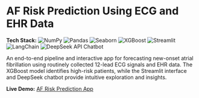 # AF Risk Prediction Using ECG and EHR Data

**Tech Stack:** ![NumPy](https://img.shields.io/badge/NumPy-013243?logo=numpy&logoColor=white) ![Pandas](https://img.shields.io/badge/Pandas-150458?logo=pandas&logoColor=white) ![Seaborn](https://img.shields.io/badge/Seaborn-377EB8?logo=seaborn&logoColor=white) ![XGBoost](https://img.shields.io/badge/XGBoost-F68712?logo=xgboost&logoColor=white) ![Streamlit](https://img.shields.io/badge/Streamlit-FF4E30?logo=streamlit&logoColor=white) ![LangChain](https://img.shields.io/badge/LangChain-2A87C9?logo=langchain&logoColor=white) ![DeepSeek API Chatbot](https://img.shields.io/badge/DeepSeek_API_Chatbot-0055FF?logo=chatbot&logoColor=white)

An end-to-end pipeline and interactive app for forecasting new-onset atrial fibrillation using routinely collected 12-lead ECG signals and EHR data. The XGBoost model identifies high-risk patients, while the Streamlit interface and DeepSeek chatbot provide intuitive exploration and insights.

**Live Demo:** [AF Risk Prediction App](https://af-risk-prediction-using-ecg-and-ehr-data.streamlit.app/)
